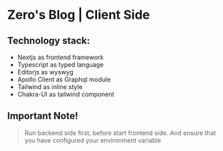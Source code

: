 # Zero's Blog | Client Side

## Technology stack:

- Nextjs as frontend framework
- Typescript as typed language
- Editorjs as wyswyg
- Apollo Client as Graphql module
- Tailwind as inline style
- Chakra-UI as tailwind component

## Important Note!

> Run backend side first, before start frontend side. And ensure that you have configured your environment variable
